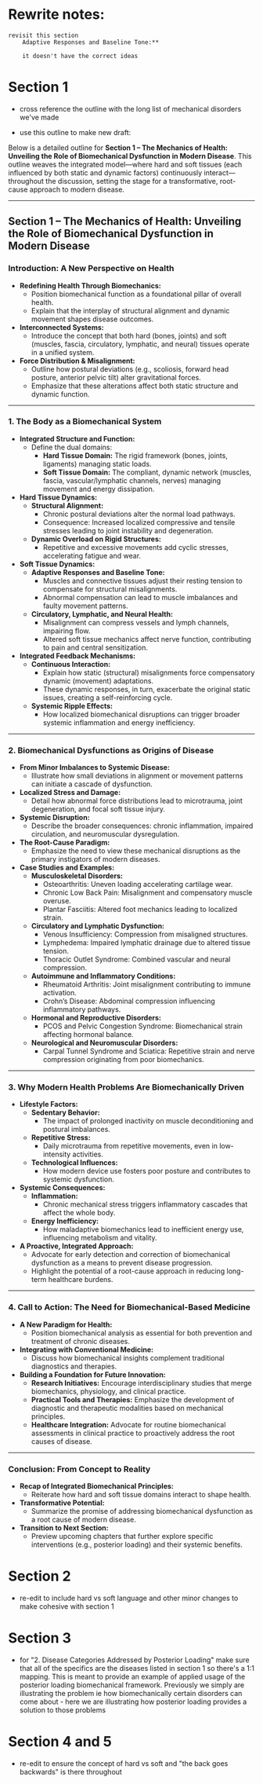 # Rewrite notes:
    revisit this section
        Adaptive Responses and Baseline Tone:**  

        it doesn't have the correct ideas

# Section 1
 - cross reference the outline with the long list of mechanical disorders we've made

 - use this outline to make new draft:


Below is a detailed outline for **Section 1 – The Mechanics of Health: Unveiling the Role of Biomechanical Dysfunction in Modern Disease**. This outline weaves the integrated model—where hard and soft tissues (each influenced by both static and dynamic factors) continuously interact—throughout the discussion, setting the stage for a transformative, root-cause approach to modern disease.

---

## Section 1 – The Mechanics of Health: Unveiling the Role of Biomechanical Dysfunction in Modern Disease

### Introduction: A New Perspective on Health
- **Redefining Health Through Biomechanics:**  
  - Position biomechanical function as a foundational pillar of overall health.  
  - Explain that the interplay of structural alignment and dynamic movement shapes disease outcomes.
- **Interconnected Systems:**  
  - Introduce the concept that both hard (bones, joints) and soft (muscles, fascia, circulatory, lymphatic, and neural) tissues operate in a unified system.
- **Force Distribution & Misalignment:**  
  - Outline how postural deviations (e.g., scoliosis, forward head posture, anterior pelvic tilt) alter gravitational forces.
  - Emphasize that these alterations affect both static structure and dynamic function.

---

### 1. The Body as a Biomechanical System
- **Integrated Structure and Function:**  
  - Define the dual domains:
    - **Hard Tissue Domain:** The rigid framework (bones, joints, ligaments) managing static loads.
    - **Soft Tissue Domain:** The compliant, dynamic network (muscles, fascia, vascular/lymphatic channels, nerves) managing movement and energy dissipation.
- **Hard Tissue Dynamics:**  
  - **Structural Alignment:**  
    - Chronic postural deviations alter the normal load pathways.
    - Consequence: Increased localized compressive and tensile stresses leading to joint instability and degeneration.
  - **Dynamic Overload on Rigid Structures:**  
    - Repetitive and excessive movements add cyclic stresses, accelerating fatigue and wear.
- **Soft Tissue Dynamics:**  
  - **Adaptive Responses and Baseline Tone:**  
    - Muscles and connective tissues adjust their resting tension to compensate for structural misalignments.
    - Abnormal compensation can lead to muscle imbalances and faulty movement patterns.
  - **Circulatory, Lymphatic, and Neural Health:**  
    - Misalignment can compress vessels and lymph channels, impairing flow.
    - Altered soft tissue mechanics affect nerve function, contributing to pain and central sensitization.
- **Integrated Feedback Mechanisms:**  
  - **Continuous Interaction:**  
    - Explain how static (structural) misalignments force compensatory dynamic (movement) adaptations.
    - These dynamic responses, in turn, exacerbate the original static issues, creating a self-reinforcing cycle.
  - **Systemic Ripple Effects:**  
    - How localized biomechanical disruptions can trigger broader systemic inflammation and energy inefficiency.

---

### 2. Biomechanical Dysfunctions as Origins of Disease
- **From Minor Imbalances to Systemic Disease:**  
  - Illustrate how small deviations in alignment or movement patterns can initiate a cascade of dysfunction.
- **Localized Stress and Damage:**  
  - Detail how abnormal force distributions lead to microtrauma, joint degeneration, and focal soft tissue injury.
- **Systemic Disruption:**  
  - Describe the broader consequences: chronic inflammation, impaired circulation, and neuromuscular dysregulation.
- **The Root-Cause Paradigm:**  
  - Emphasize the need to view these mechanical disruptions as the primary instigators of modern diseases.
- **Case Studies and Examples:**  
  - **Musculoskeletal Disorders:**  
    - Osteoarthritis: Uneven loading accelerating cartilage wear.
    - Chronic Low Back Pain: Misalignment and compensatory muscle overuse.
    - Plantar Fasciitis: Altered foot mechanics leading to localized strain.
  - **Circulatory and Lymphatic Dysfunction:**  
    - Venous Insufficiency: Compression from misaligned structures.
    - Lymphedema: Impaired lymphatic drainage due to altered tissue tension.
    - Thoracic Outlet Syndrome: Combined vascular and neural compression.
  - **Autoimmune and Inflammatory Conditions:**  
    - Rheumatoid Arthritis: Joint misalignment contributing to immune activation.
    - Crohn’s Disease: Abdominal compression influencing inflammatory pathways.
  - **Hormonal and Reproductive Disorders:**  
    - PCOS and Pelvic Congestion Syndrome: Biomechanical strain affecting hormonal balance.
  - **Neurological and Neuromuscular Disorders:**  
    - Carpal Tunnel Syndrome and Sciatica: Repetitive strain and nerve compression originating from poor biomechanics.

---

### 3. Why Modern Health Problems Are Biomechanically Driven
- **Lifestyle Factors:**  
  - **Sedentary Behavior:**  
    - The impact of prolonged inactivity on muscle deconditioning and postural imbalances.
  - **Repetitive Stress:**  
    - Daily microtrauma from repetitive movements, even in low-intensity activities.
  - **Technological Influences:**  
    - How modern device use fosters poor posture and contributes to systemic dysfunction.
- **Systemic Consequences:**  
  - **Inflammation:**  
    - Chronic mechanical stress triggers inflammatory cascades that affect the whole body.
  - **Energy Inefficiency:**  
    - How maladaptive biomechanics lead to inefficient energy use, influencing metabolism and vitality.
- **A Proactive, Integrated Approach:**  
  - Advocate for early detection and correction of biomechanical dysfunction as a means to prevent disease progression.
  - Highlight the potential of a root-cause approach in reducing long-term healthcare burdens.

---

### 4. Call to Action: The Need for Biomechanical-Based Medicine
- **A New Paradigm for Health:**  
  - Position biomechanical analysis as essential for both prevention and treatment of chronic diseases.
- **Integrating with Conventional Medicine:**  
  - Discuss how biomechanical insights complement traditional diagnostics and therapies.
- **Building a Foundation for Future Innovation:**  
  - **Research Initiatives:** Encourage interdisciplinary studies that merge biomechanics, physiology, and clinical practice.
  - **Practical Tools and Therapies:** Emphasize the development of diagnostic and therapeutic modalities based on mechanical principles.
  - **Healthcare Integration:** Advocate for routine biomechanical assessments in clinical practice to proactively address the root causes of disease.

---

### Conclusion: From Concept to Reality
- **Recap of Integrated Biomechanical Principles:**  
  - Reiterate how hard and soft tissue domains interact to shape health.
- **Transformative Potential:**  
  - Summarize the promise of addressing biomechanical dysfunction as a root cause of modern disease.
- **Transition to Next Section:**  
  - Preview upcoming chapters that further explore specific interventions (e.g., posterior loading) and their systemic benefits.


# Section 2

- re-edit to include hard vs soft language and other minor changes to make cohesive with section 1

# Section 3
 - for "2. Disease Categories Addressed by Posterior Loading" make sure that all of the specifics are the diseases listed in section 1 so there's a 1:1 mapping. This is meant to provide an example of applied usage of the posterior loading biomechanical framework. Previously we simply are illustrating the problem ie how biomechanically certain disorders can come about - here we are illustrating how posterior loading provides a solution to those problems







# Section 4 and 5
 - re-edit to ensure the concept of hard vs soft and "the back goes backwards" is there throughout
